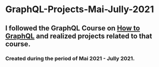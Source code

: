 # GraphQL-Projects-Mai-Jully-2021

## I followed the GraphQL Course on [How to GraphQL](https://www.howtographql.com) and realized projects related to that course.
### Created during the period of Mai 2021 - Jully 2021.
